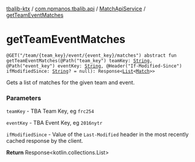 [tbalib-ktx](../../index.md) / [com.npmanos.tbalib.api](../index.md) / [MatchApiService](index.md) / [getTeamEventMatches](./get-team-event-matches.md)

# getTeamEventMatches

`@GET("/team/{team_key}/event/{event_key}/matches") abstract fun getTeamEventMatches(@Path("team_key") teamKey: `[`String`](https://kotlinlang.org/api/latest/jvm/stdlib/kotlin/-string/index.html)`, @Path("event_key") eventKey: `[`String`](https://kotlinlang.org/api/latest/jvm/stdlib/kotlin/-string/index.html)`, @Header("If-Modified-Since") ifModifiedSince: `[`String`](https://kotlinlang.org/api/latest/jvm/stdlib/kotlin/-string/index.html)`? = null): Response<`[`List`](https://kotlinlang.org/api/latest/jvm/stdlib/kotlin.collections/-list/index.html)`<`[`Match`](../../com.npmanos.tbalib.model/-match/index.md)`>>`

Gets a list of matches for the given team and event.

### Parameters

`teamKey` - TBA Team Key, eg `frc254`

`eventKey` - TBA Event Key, eg `2016nytr`

`ifModifiedSince` - Value of the `Last-Modified` header in the most recently cached response by the client.

**Return**
Response&lt;kotlin.collections.List&gt;

